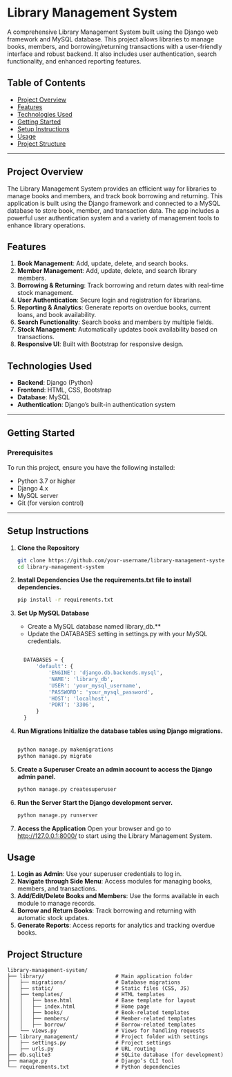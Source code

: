 # Library Management System

A comprehensive Library Management System built using the Django web framework and MySQL database. This project allows libraries to manage books, members, and borrowing/returning transactions with a user-friendly interface and robust backend. It also includes user authentication, search functionality, and enhanced reporting features.

## Table of Contents
- [Project Overview](#project-overview)
- [Features](#features)
- [Technologies Used](#technologies-used)
- [Getting Started](#getting-started)
- [Setup Instructions](#setup-instructions)
- [Usage](#usage)
- [Project Structure](#project-structure)
---

## Project Overview

The Library Management System provides an efficient way for libraries to manage books and members, and track book borrowing and returning. This application is built using the Django framework and connected to a MySQL database to store book, member, and transaction data. The app includes a powerful user authentication system and a variety of management tools to enhance library operations.

## Features

1. **Book Management**: Add, update, delete, and search books.
2. **Member Management**: Add, update, delete, and search library members.
3. **Borrowing & Returning**: Track borrowing and return dates with real-time stock management.
4. **User Authentication**: Secure login and registration for librarians.
5. **Reporting & Analytics**: Generate reports on overdue books, current loans, and book availability.
6. **Search Functionality**: Search books and members by multiple fields.
7. **Stock Management**: Automatically updates book availability based on transactions.
8. **Responsive UI**: Built with Bootstrap for responsive design.

## Technologies Used

- **Backend**: Django (Python)
- **Frontend**: HTML, CSS, Bootstrap
- **Database**: MySQL
- **Authentication**: Django’s built-in authentication system

---

## Getting Started

### Prerequisites
To run this project, ensure you have the following installed:
- Python 3.7 or higher
- Django 4.x
- MySQL server
- Git (for version control)

---

## Setup Instructions

1. **Clone the Repository**
   ```bash
   git clone https://github.com/your-username/library-management-system.git
   cd library-management-system

2. **Install Dependencies Use the requirements.txt file to install dependencies.**

    ```bash
    pip install -r requirements.txt

3. **Set Up MySQL Database**
    - Create a MySQL database named library_db.**
    - Update the DATABASES setting in settings.py with your MySQL credentials.
    ```python

      DATABASES = {
          'default': {
              'ENGINE': 'django.db.backends.mysql',
              'NAME': 'library_db',
              'USER': 'your_mysql_username',
              'PASSWORD': 'your_mysql_password',
              'HOST': 'localhost',
              'PORT': '3306',
          }
      }

4. **Run Migrations Initialize the database tables using Django migrations.**

    ```bash
    
    python manage.py makemigrations
    python manage.py migrate
    
5. **Create a Superuser Create an admin account to access the Django admin panel.**

    ```bash
    python manage.py createsuperuser

6. **Run the Server Start the Django development server.**

    ```bash
    python manage.py runserver

7. **Access the Application**  Open your browser and go to http://127.0.0.1:8000/ to start using the Library Management System.

## Usage
1. **Login as Admin**: Use your superuser credentials to log in.
2. **Navigate through Side Menu**: Access modules for managing books, members, and transactions.
3. **Add/Edit/Delete Books and Members**: Use the forms available in each module to manage records.
4. **Borrow and Return Books**: Track borrowing and returning with automatic stock updates.
5. **Generate Reports**: Access reports for analytics and tracking overdue books.

## Project Structure

```
library-management-system/
├── library/                       # Main application folder
│   ├── migrations/                # Database migrations
│   ├── static/                    # Static files (CSS, JS)
│   ├── templates/                 # HTML templates
│   │   ├── base.html              # Base template for layout
│   │   ├── index.html             # Home page
│   │   ├── books/                 # Book-related templates
│   │   ├── members/               # Member-related templates
│   │   ├── borrow/                # Borrow-related templates
│   └── views.py                   # Views for handling requests
├── library_management/            # Project folder with settings
│   ├── settings.py                # Project settings
│   ├── urls.py                    # URL routing
├── db.sqlite3                     # SQLite database (for development)
├── manage.py                      # Django’s CLI tool
└── requirements.txt               # Python dependencies

